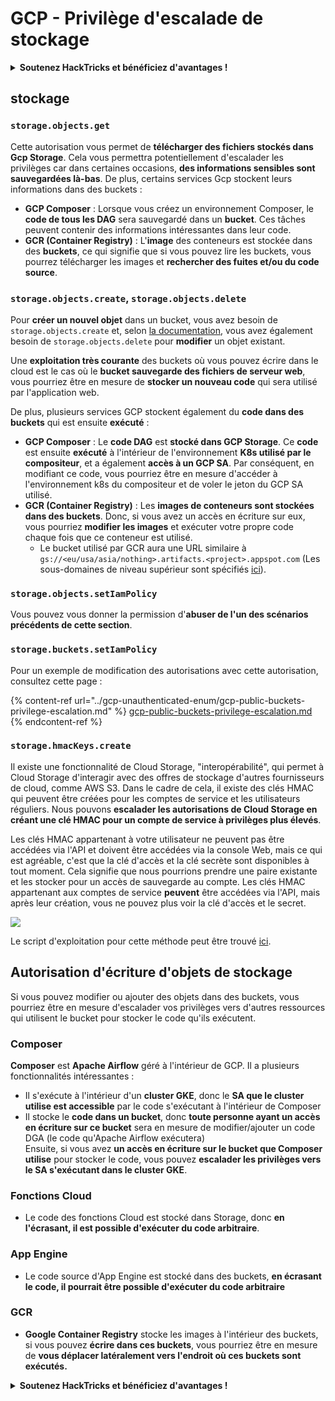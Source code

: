 # GCP - Privilège d'escalade de stockage

<details>

<summary><strong>Soutenez HackTricks et bénéficiez d'avantages !</strong></summary>

* Si vous souhaitez voir votre **entreprise annoncée dans HackTricks** ou si vous souhaitez accéder à la **dernière version de PEASS ou télécharger HackTricks en PDF**, consultez les [**PLANS D'ABONNEMENT**](https://github.com/sponsors/carlospolop) !
* Obtenez le [**swag officiel PEASS & HackTricks**](https://peass.creator-spring.com)
* Découvrez [**The PEASS Family**](https://opensea.io/collection/the-peass-family), notre collection d'[**NFTs**](https://opensea.io/collection/the-peass-family) exclusifs
* **Rejoignez** 💬 [**le groupe Discord**](https://discord.gg/hRep4RUj7f) ou le [**groupe Telegram**](https://t.me/peass) ou **suivez** moi sur **Twitter** 🐦 [**@carlospolopm**](https://twitter.com/carlospolopm).
* **Partagez vos astuces de piratage en soumettant des PR aux** [**dépôts Github HackTricks**](https://github.com/carlospolop/hacktricks) et [**HackTricks Cloud**](https://github.com/carlospolop/hacktricks-cloud).

</details>

## stockage

### `storage.objects.get`

Cette autorisation vous permet de **télécharger des fichiers stockés dans Gcp Storage**. Cela vous permettra potentiellement d'escalader les privilèges car dans certaines occasions, **des informations sensibles sont sauvegardées là-bas**. De plus, certains services Gcp stockent leurs informations dans des buckets :

* **GCP Composer** : Lorsque vous créez un environnement Composer, le **code de tous les DAG** sera sauvegardé dans un **bucket**. Ces tâches peuvent contenir des informations intéressantes dans leur code.
* **GCR (Container Registry)** : L'**image** des conteneurs est stockée dans des **buckets**, ce qui signifie que si vous pouvez lire les buckets, vous pourrez télécharger les images et **rechercher des fuites et/ou du code source**.

### `storage.objects.create`, `storage.objects.delete`

Pour **créer un nouvel objet** dans un bucket, vous avez besoin de `storage.objects.create` et, selon [la documentation](https://cloud.google.com/storage/docs/access-control/iam-permissions#object\_permissions), vous avez également besoin de `storage.objects.delete` pour **modifier** un objet existant.

Une **exploitation très courante** des buckets où vous pouvez écrire dans le cloud est le cas où le **bucket sauvegarde des fichiers de serveur web**, vous pourriez être en mesure de **stocker un nouveau code** qui sera utilisé par l'application web.

De plus, plusieurs services GCP stockent également du **code dans des buckets** qui est ensuite **exécuté** :

* **GCP Composer** : Le **code DAG** est **stocké dans GCP Storage**. Ce **code** est ensuite **exécuté** à l'intérieur de l'environnement **K8s utilisé par le compositeur**, et a également **accès à un GCP SA**. Par conséquent, en modifiant ce code, vous pourriez être en mesure d'accéder à l'environnement k8s du compositeur et de voler le jeton du GCP SA utilisé.
* **GCR (Container Registry)** : Les **images de conteneurs sont stockées dans des buckets**. Donc, si vous avez un accès en écriture sur eux, vous pourriez **modifier les images** et exécuter votre propre code chaque fois que ce conteneur est utilisé.
  * Le bucket utilisé par GCR aura une URL similaire à `gs://<eu/usa/asia/nothing>.artifacts.<project>.appspot.com` (Les sous-domaines de niveau supérieur sont spécifiés [ici](https://cloud.google.com/container-registry/docs/pushing-and-pulling)).

### `storage.objects.setIamPolicy`

Vous pouvez vous donner la permission d'**abuser de l'un des scénarios précédents de cette section**.

### **`storage.buckets.setIamPolicy`**

Pour un exemple de modification des autorisations avec cette autorisation, consultez cette page :

{% content-ref url="../gcp-unauthenticated-enum/gcp-public-buckets-privilege-escalation.md" %}
[gcp-public-buckets-privilege-escalation.md](../gcp-unauthenticated-enum/gcp-public-buckets-privilege-escalation.md)
{% endcontent-ref %}

### `storage.hmacKeys.create`

Il existe une fonctionnalité de Cloud Storage, "interopérabilité", qui permet à Cloud Storage d'interagir avec des offres de stockage d'autres fournisseurs de cloud, comme AWS S3. Dans le cadre de cela, il existe des clés HMAC qui peuvent être créées pour les comptes de service et les utilisateurs réguliers. Nous pouvons **escalader les autorisations de Cloud Storage en créant une clé HMAC pour un compte de service à privilèges plus élevés**.

Les clés HMAC appartenant à votre utilisateur ne peuvent pas être accédées via l'API et doivent être accédées via la console Web, mais ce qui est agréable, c'est que la clé d'accès et la clé secrète sont disponibles à tout moment. Cela signifie que nous pourrions prendre une paire existante et les stocker pour un accès de sauvegarde au compte. Les clés HMAC appartenant aux comptes de service **peuvent** être accédées via l'API, mais après leur création, vous ne pouvez plus voir la clé d'accès et le secret.

![](https://rhinosecuritylabs.com/wp-content/uploads/2020/04/image2-1.png)

Le script d'exploitation pour cette méthode peut être trouvé [ici](https://github.com/RhinoSecurityLabs/GCP-IAM-Privilege-Escalation/blob/master/ExploitScripts/storage.hmacKeys.create.py).

## Autorisation d'écriture d'objets de stockage

Si vous pouvez modifier ou ajouter des objets dans des buckets, vous pourriez être en mesure d'escalader vos privilèges vers d'autres ressources qui utilisent le bucket pour stocker le code qu'ils exécutent.

### Composer

**Composer** est **Apache Airflow** géré à l'intérieur de GCP. Il a plusieurs fonctionnalités intéressantes :

* Il s'exécute à l'intérieur d'un **cluster GKE**, donc le **SA que le cluster utilise est accessible** par le code s'exécutant à l'intérieur de Composer
* Il stocke le **code dans un bucket**, donc **toute personne ayant un accès en écriture sur ce bucket** sera en mesure de modifier/ajouter un code DGA (le code qu'Apache Airflow exécutera)\
  Ensuite, si vous avez **un accès en écriture sur le bucket que Composer utilise** pour stocker le code, vous pouvez **escalader les privilèges vers le SA s'exécutant dans le cluster GKE**.

### Fonctions Cloud

* Le code des fonctions Cloud est stocké dans Storage, donc **en l'écrasant, il est possible d'exécuter du code arbitraire**.

### App Engine

* Le code source d'App Engine est stocké dans des buckets, **en écrasant le code, il pourrait être possible d'exécuter du code arbitraire**

### GCR

* **Google Container Registry** stocke les images à l'intérieur des buckets, si vous pouvez **écrire dans ces buckets**, vous pourriez être en mesure de **vous déplacer latéralement vers l'endroit où ces buckets sont exécutés.**

<details>

<summary><strong>Soutenez HackTricks et bénéficiez d'avantages !</strong></summary>

* Si vous souhaitez voir votre **entreprise annoncée dans HackTricks** ou si vous souhaitez accéder à la **dernière version de PEASS ou télécharger HackTricks en PDF**, consultez les [**PLANS D'ABONNEMENT**](https://github.com/sponsors/carlospolop) !
* Obtenez le [**swag officiel PEASS & HackTricks**](https://peass.creator-spring.com)
* Découvrez [**The PEASS Family**](https://opensea.io/collection/the-peass-family), notre collection d'[**NFTs**](https://opensea.io/collection/the-peass-family) exclusifs
* **Rejoignez** 💬 [**le groupe Discord**](https://discord.gg/hRep4RUj7f) ou le [**groupe Telegram**](https://t.me/peass) ou **suivez** moi sur **Twitter** 🐦 [**@carlospolopm**](https://twitter.com/carlospolopm).
* **Partagez vos astuces de piratage en soumettant des PR aux** [**dépôts Github HackTricks**](https://github.com/carlospolop/hacktricks) et [**HackTricks Cloud**](https://github.com/carlospolop/hacktricks-cloud).

</details>
